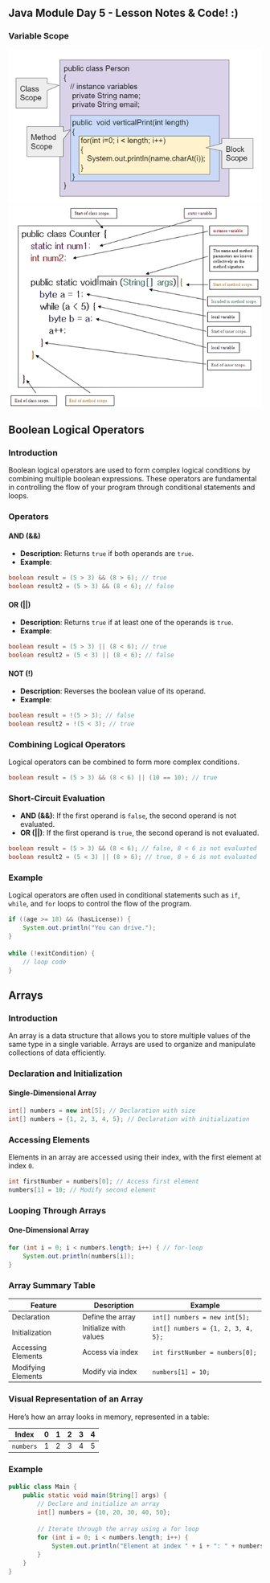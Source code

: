 ## Java Module Day 5 - Lesson Notes & Code! :)

### Variable Scope
![Variable Scope](ScopeDiagram.png)
![Variable Scope](VariableScope.png)

## Boolean Logical Operators

### Introduction
Boolean logical operators are used to form complex logical conditions by combining multiple boolean expressions. These operators are fundamental in controlling the flow of your program through conditional statements and loops.

### Operators

#### AND (&&)
- **Description**: Returns `true` if both operands are `true`.
- **Example**:

```java
boolean result = (5 > 3) && (8 > 6); // true
boolean result2 = (5 > 3) && (8 < 6); // false
```

#### OR (||)
- **Description**: Returns `true` if at least one of the operands is `true`.
- **Example**:

```java
boolean result = (5 > 3) || (8 < 6); // true
boolean result2 = (5 < 3) || (8 < 6); // false
```

#### NOT (!)
- **Description**: Reverses the boolean value of its operand.
- **Example**:

```java
boolean result = !(5 > 3); // false
boolean result2 = !(5 < 3); // true
```

### Combining Logical Operators
Logical operators can be combined to form more complex conditions.

```java
boolean result = (5 > 3) && (8 < 6) || (10 == 10); // true
```

### Short-Circuit Evaluation
- **AND (&&)**: If the first operand is `false`, the second operand is not evaluated.
- **OR (||)**: If the first operand is `true`, the second operand is not evaluated.

```java
boolean result = (5 > 3) && (8 < 6); // false, 8 < 6 is not evaluated
boolean result2 = (5 < 3) || (8 > 6); // true, 8 > 6 is not evaluated
```

### Example
Logical operators are often used in conditional statements such as `if`, `while`, and `for` loops to control the flow of the program.

```java
if ((age >= 18) && (hasLicense)) {
    System.out.println("You can drive.");
}

while (!exitCondition) {
    // loop code
}
```

## Arrays

### Introduction
An array is a data structure that allows you to store multiple values of the same type in a single variable. Arrays are used to organize and manipulate collections of data efficiently.

### Declaration and Initialization

#### Single-Dimensional Array

```java
int[] numbers = new int[5]; // Declaration with size
int[] numbers = {1, 2, 3, 4, 5}; // Declaration with initialization
```

### Accessing Elements
Elements in an array are accessed using their index, with the first element at index `0`.

```java
int firstNumber = numbers[0]; // Access first element
numbers[1] = 10; // Modify second element
```

### Looping Through Arrays

#### One-Dimensional Array

```java
for (int i = 0; i < numbers.length; i++) { // for-loop
    System.out.println(numbers[i]);
}
```

### Array Summary Table

| Feature                  | Description                                  | Example                                             |
|--------------------------|----------------------------------------------|-----------------------------------------------------|
| Declaration              | Define the array                             | `int[] numbers = new int[5];`                       |
| Initialization           | Initialize with values                       | `int[] numbers = {1, 2, 3, 4, 5};`                  |
| Accessing Elements       | Access via index                             | `int firstNumber = numbers[0];`                     |
| Modifying Elements       | Modify via index                             | `numbers[1] = 10;`                                  |

### Visual Representation of an Array
Here’s how an array looks in memory, represented in a table:

| Index       | 0   | 1   | 2   | 3   | 4   |
|-------------|-----|-----|-----|-----|-----|
| `numbers`   | 1   | 2   | 3   | 4   | 5   |

### Example

```java
public class Main {
    public static void main(String[] args) {
        // Declare and initialize an array
        int[] numbers = {10, 20, 30, 40, 50};

        // Iterate through the array using a for loop
        for (int i = 0; i < numbers.length; i++) {
            System.out.println("Element at index " + i + ": " + numbers[i]);
        }
    }
}
```
